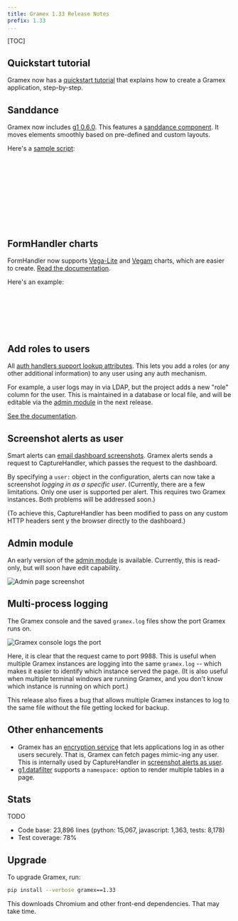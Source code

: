 ```yaml
---
title: Gramex 1.33 Release Notes
prefix: 1.33
...
```


[TOC]

## Quickstart tutorial

Gramex now has a [quickstart tutorial](../../tutorials/quickstart/) that explains how to
create a Gramex application, step-by-step.

## Sanddance

Gramex now includes [g1 0.6.0](https://www.npmjs.com/package/g1). This features
a [sanddance component](https://code.gramener.com/cto/g1/#sanddance). It moves
elements smoothly based on pre-defined and custom layouts.

Here's a [sample script](sanddance-demo.js):

<svg id="sanddance-demo"></svg>
<script src="../../ui/d3/build/d3.min.js"></script>
<script src="../../ui/g1/dist/g1.min.js"></script>
<script src="sanddance-demo.js?v8"></script>

## FormHandler charts

FormHandler now supports [Vega-Lite](https://vega.github.io/vega-lite/) and
[Vegam](https://www.npmjs.com/package/vegam) charts, which are easier to create.
[Read the documentation](../../formhandler/#formhandler-vega-charts).

Here's an example:

<div style="margin-bottom:130px"><!-- fixes bug: div is shorter than the svg  -->
  <script src="../../formhandler/vega-lite-3?_format=scattertrellis"></script>
</div>
<script src="https://cdn.jsdelivr.net/npm/vega@3.2.1/build/vega.min.js"></script>
<script src="https://cdn.jsdelivr.net/npm/vega-lite@2.3.1/build/vega-lite.min.js"></script>



## Add roles to users

All [auth handlers support lookup attributes](../../auth/#lookup-attributes).
This lets you add a roles (or any other additional information) to any user
using any auth mechanism.

For example, a user logs may in via LDAP, but the project adds a new "role"
column for the user. This is maintained in a database or local file, and
will be editable via the [admin module](#admin-module) in the next release.

[See the documentation](../../auth/#lookup-attributes).

## Screenshot alerts as user

Smart alerts can [email dashboard screenshots](../..//alert/#email-dashboards).
Gramex alerts sends a request to CaptureHandler, which passes the request to the
dashboard.

By specifying a `user:` object in the configuration, alerts can now take a
screenshot *logging in as a specific user*. (Currently, there are a few
limitations. Only one user is supported per alert. This requires two Gramex
instances. Both problems will be addressed soon.)

(To achieve this, CaptureHandler has been modified to pass on any custom HTTP
headers sent y the browser directly to the dashboard.)

## Admin module

An early version of the [admin module](../../admin/) is available. Currently,
this is read-only, but will soon have edit capability.

![Admin page screenshot](admin-page.png)

## Multi-process logging

The Gramex console and the saved `gramex.log` files show the port Gramex runs on.

![Gramex console logs the port](console.png)

Here, it is clear that the request came to port 9988. This is useful when
multiple Gramex instances are logging into the same `gramex.log` -- which makes
it easier to identify which instance served the page. (It is also useful when
multiple terminal windows are running Gramex, and you don't know which
instance is running on which port.)

This release also fixes a bug that allows multiple Gramex instances to log to
the same file without the file getting locked for backup.

## Other enhancements

- Gramex has an [encryption service](../../auth/#encrypted-user) that lets
  applications log in as other users securely. That is, Gramex can fetch pages
  mimic-ing any user. This is internally used by CaptureHandler in
  [screenshot alerts as user](#screenshot-alerts-as-user).
- [g1.datafilter](https://code.gramener.com/cto/g1/#datafilter-options) supports a
  `namespace:` option to render multiple tables in a page.

## Stats

TODO

- Code base: 23,896 lines (python: 15,067, javascript: 1,363, tests: 8,178)
- Test coverage: 78%

## Upgrade

To upgrade Gramex, run:

```bash
pip install --verbose gramex==1.33
```

This downloads Chromium and other front-end dependencies. That may take time.
